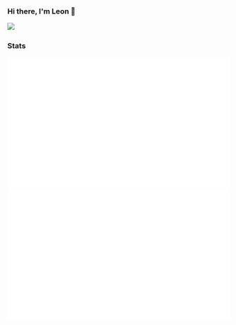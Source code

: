 ### Hi there, I'm Leon 👋

![](https://skillicons.dev/icons?perline=8&theme=dark&i=python,rust,kotlin,scala,java,php,ts,js,go,cpp,c,html,css,nodejs,aws,angular,react,vue,tensorflow,pytorch,docker,postgresql,dynamodb,cassandra)

### Stats

![](https://github.com/28Smiles/github-stats/blob/master/generated/overview.svg)
![](https://github.com/28Smiles/github-stats/blob/master/generated/languages.svg)

<!--
**28Smiles/28Smiles** is a ✨ _special_ ✨ repository because its `README.md` (this file) appears on your GitHub profile.

Here are some ideas to get you started:

- 🔭 I’m currently working on ...
- 🌱 I’m currently learning ...
- 👯 I’m looking to collaborate on ...
- 🤔 I’m looking for help with ...
- 💬 Ask me about ...
- 📫 How to reach me: ...
- 😄 Pronouns: ...
- ⚡ Fun fact: ...
-->
